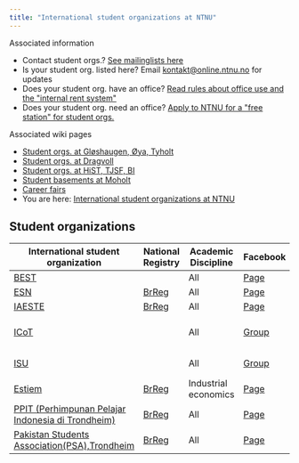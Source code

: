 ```yaml
---
title: "International student organizations at NTNU"
---
```


Associated information

* Contact student orgs.? [See mailinglists here](https://online.ntnu.no/resourcecenter/mailinglists)
* Is your student org. listed here? Email kontakt@online.ntnu.no for updates
* Does your student org. have an office? [Read rules about office use and the "internal rent system"](https://innsida.ntnu.no/web/guest/wiki/-/wiki/Norsk/Regler+for+bruk+av+arealer)
* Does your student org. need an office? [Apply to NTNU for a "free station" for student orgs.](https://innsida.ntnu.no/web/guest/wiki/-/wiki/Norsk/Lokaler+for+studentorganisasjoner+og+studentforeninger)

Associated wiki pages

* [Student orgs. at Gløshaugen, Øya, Tyholt](/wiki/online/info/sosialt-og-okonomisk/linjeforeninger/)
* [Student orgs. at Dragvoll](/wiki/online/info/sosialt-og-okonomisk/linjeforeninger/dragvoll/)
* [Student orgs. at HiST, TJSF, BI](/wiki/online/info/sosialt-og-okonomisk/linjeforeninger/hist/)
* [Student basements at Moholt](/wiki/online/info/sosialt-og-okonomisk/linjeforeninger/studentkjellere/)
* [Career fairs](/wiki/online/info/sosialt-og-okonomisk/linjeforeninger/karrieredager/)
* You are here: [International student organizations at NTNU](/wiki/online/info/sosialt-og-okonomisk/linjeforeninger/internasjonalorg/)

## Student organizations

|International student organization|National Registry|Academic Discipline|Facebook|Email|
|---|---|---|---|---|
|[BEST](http://org.ntnu.no/best/)||All|[Page](http://fb.com/pages/BEST-Trondheim/144359148937412)|best@org.ntnu.no|
|[ESN](http://www.trondheim.esn.no/)|[BrReg](http://w2.brreg.no/enhet/sok/detalj.jsp?orgnr=996877825)|All|[Page](http://fb.com/esntrondheim)|esntrondheim@gmail.com|
|[IAESTE](http://iaeste.no/wp/?page_id=268)|[BrReg](http://w2.brreg.no/enhet/sok/detalj.jsp?orgnr=997320891)|All|[Page](http://fb.com/iaeste.norway.trondheim)|trondheim@iaeste.no|
|[ICoT](http://org.ntnu.no/icot/)||All|[Group](http://fb.com/groups/icot.mail/)|Icot-board12-13@list.stud.ntnu.no (changed yearly)|
|[ISU](http://org.ntnu.no/isu/)||All|[Group](http://fb.com/groups/24432510336/)|isu-orga@list.stud.ntnu.no|
|[Estiem](http://www.estiem.no)|[BrReg](http://w2.brreg.no/enhet/sok/detalj.jsp?orgnr=988970840)|Industrial economics|[Page](http://fb.com/LG.Trondheim)|estiem@org.ntnu.no|
|[PPIT (Perhimpunan Pelajar Indonesia di Trondheim)](http://org.ntnu.no/ppitrondheim)|[BrReg](http://w2.brreg.no/enhet/sok/detalj.jsp?orgnr=990767580)|All|[Page](https://www.facebook.com/ppitrondheim/)|ppit.norway@gmail.com|
|[Pakistan Students Association(PSA),Trondheim](http://org.ntnu.no/psa)|[BrReg](https://w2.brreg.no/enhet/sok/detalj.jsp?orgnr=918823220)|All|[Page](https://www.facebook.com/org.ntnu.no.psait/)|psatrondheim@gmail.com|